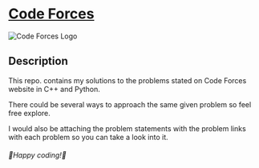 # [Code Forces](https://codeforces.com)
![Code Forces Logo](https://assets.codeforces.com/users/kguseva/comments/cf.png)

## Description

This repo. contains my solutions to the problems stated on Code Forces website in C++ and Python.

There could be several ways to approach the same given problem so feel free explore.

I would also be attaching the problem statements with the problem links with each problem so you can take a look into it.

###### 🌟Happy coding!🌟